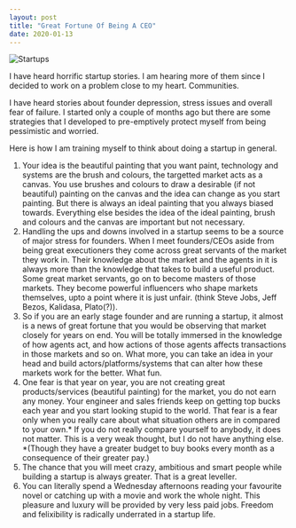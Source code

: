 ```yaml
---
layout: post
title: "Great Fortune Of Being A CEO"
date: 2020-01-13
---
```


![Startups](https://4cawmi2va33i3w6dek1d7y1m-wpengine.netdna-ssl.com/wp-content/uploads/2015/05/7-The-Starry-Night.jpg)


I have heard horrific startup stories. I am hearing more of them since I decided to work on a problem close to my heart. Communities.

I have heard stories about founder depression, stress issues and overall fear of failure. I started only a couple of months ago but there are some strategies that I developed to pre-emptively protect myself from being pessimistic and worried.

Here is how I am training myself to think about doing a startup in general.

1. Your idea is the beautiful painting that you want paint, technology and systems are the brush and colours, the targetted market acts as a canvas. You use brushes and colours to draw a desirable (if not beautiful) painting on the canvas and the idea can change as you start painting. But there is always an ideal painting that you always biased towards. Everything else besides the idea of the ideal painting, brush and colours and the canvas are important but not necessary. 
2. Handling the ups and downs involved in a startup seems to be a source of major stress for founders. When I meet founders/CEOs aside from being great executioners they come across great servants of the market they work in. Their knowledge about the market and the agents in it is always more than the knowledge that takes to build a useful product. Some great market servants, go on to become masters of those markets. They become powerful influencers who shape markets themselves, upto a point where it is just unfair. (think Steve Jobs, Jeff Bezos, Kalidasa, Plato(?)). 
3. So if you are an early stage founder and are running a startup, it almost is a news of great fortune that you would be observing that market closely for years on end. You will be totally immersed in the knowledge of how agents act, and how actions of those agents affects transactions in those markets and so on. What more, you can take an idea in your head and build actors/platforms/systems that can alter how these markets work for the better. What fun. 
4.  One fear is that year on year, you are not creating great products/services (beautiful painting) for the market, you do not earn any money. Your engineer and sales friends keep on getting top bucks each year and you start looking stupid to the world. That fear is a fear only when you really care about what situation others are in compared to your own.* If you do not really compare yourself to anybody, it does not matter. This is a very weak thought, but I do not have anything else.                                                                                                      *(Though they have a greater budget to buy books every month as a consequence of their greater pay.) 
5. The chance that you will meet crazy, ambitious and smart people while building a startup is always greater. That is a great leveller. 
6. You can literally spend a Wednesday afternoons reading your favourite novel or catching up with a movie and work the whole night. This pleasure and luxury will be provided by very less paid jobs. Freedom and felixibility is radically underrated in a startup life.
